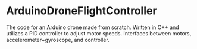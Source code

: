 # ArduinoDroneFlightController
The code for an Arduino drone made from scratch. Written in C++ and utilizes a PID controller to adjust motor speeds. Interfaces between motors, accelerometer+gyroscope, and controller.
